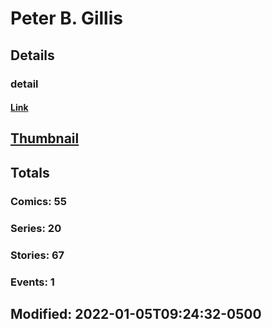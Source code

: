 # Peter B. Gillis 
## Details
### detail
#### [Link](http://marvel.com/comics/creators/13268/peter_b_gillis?utm_campaign=apiRef&utm_source=225578a89fc76f3d20fbffda5d17a88d)
## [Thumbnail](http://i.annihil.us/u/prod/marvel/i/mg/b/40/image_not_available.jpg)
## Totals
### Comics: 55
### Series: 20
### Stories: 67
### Events: 1
## Modified: 2022-01-05T09:24:32-0500